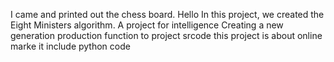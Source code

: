 
I came and printed out the chess board.
Hello
In this project, we created the Eight Ministers algorithm.
A project for intelligence
Creating a new generation production function to project srcode
this project is about online marke it include python code 
